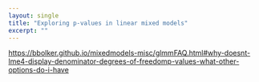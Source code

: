```yaml
---
layout: single
title: "Exploring p-values in linear mixed models"
excerpt: ""
---
```


https://bbolker.github.io/mixedmodels-misc/glmmFAQ.html#why-doesnt-lme4-display-denominator-degrees-of-freedomp-values-what-other-options-do-i-have